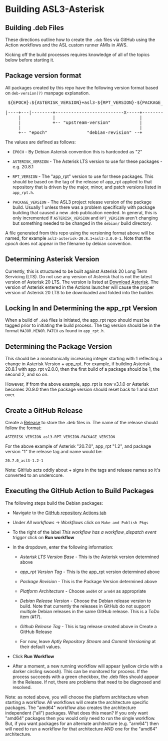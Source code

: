 # Building ASL3-Asterisk

## Building .deb Files
These directions outline how to create the `.deb` files
via GitHub using the Action workflows and the ASL custom
runner AMIs in AWS.

Kicking off the build processes requires knowledge of all
of the topics below before starting it.

## Package version format
All packages created by this repo have the following version
format based on `deb-version(7)` manpage explanation.

<pre>
 ${EPOCH}:${ASTERISK_VERSION}+asl3-${RPT_VERSION}-${PACKAGE_VERSION}

|----+---|--------+--------------------------X-----+--------X
     |            |                                |
     |            +-- "upstream-version"           |
     |                                             |
     +-- "epoch"               "debian-revision" --+
</pre>

The values are defined as follows:

* `EPOCH` - By Debian Asterisk convention this is hardcoded as "2"

* `ASTERISK_VERSION` - The Asterisk LTS version to use for these packages - e.g. 20.8.1

* `RPT_VERSION` - The "app\_rpt" version to use for these packages. This should be based
on the tag of the release of app_rpt applied to that repository that is driven 
by the major, minor, and patch versions listed in `app_rpt.h`.

* `PACKAGE_VERSION` - The ASL3 project release version of the package build. Usually 1 unless there
was a problem specifically with package building that caused a new .deb publication needed. In
general, this is only incremented if `ASTERISK_VERSION` and `RPT_VERSION` aren't changing but
something needed to be changed in the `debian/` build directory.

A file generated from this repo using the versioning format above will be named,
for example `asl3-asterisk-20.8.1+asl3-3.0.0-1`. Note that the *epoch* does not appear
in the filename by debian convention.

## Determining Asterisk Version
Currently, this is structured to be built against Asterisk 20 Long Term Servicing
(LTS). Do not use any version of Asterisk that is not the latest version of 
Asterisk 20 LTS. The version is listed at
[Download Asterisk](https://www.asterisk.org/downloads/). The version of Asterisk
entered in the Actions launcher will cause the proper version of Asterisk 20 LTS
to be downloaded and folded into the builder.

## Locking In and Determining the app\_rpt Version
When a build of `.deb` files is initiated, the app\_rpt repo should must 
be tagged prior to initiating the build process. The tag version should
be in the format `MAJOR.MINOR.PATCH` as found in `app_rpt.h`.

## Determining the Package Version
This should be a monotonically increasing integer starting with 1
reflecting a change in Asterisk Version + app\_rpt. For example,
if building Asterisk 20.8.1 with app\_rpt v2.0.0, then
the first build of a package should be 1, the second 2, and so on.

However, if from the above example, app\_rpt is now v3.1.0 or
Asterisk becomes 20.9.0 then the package version should reset back to
1 and start over.

## Create a GitHub Release
Create a [Release](https://github.com/AllStarLink/asl3-asterisk/releases)
to store the .deb files in. The name of the release should follow the 
format:

```
ASTERISK_VERSION_asl3-RPT_VERSION-PACKAGE_VERSION
```

For the above example of Asterisk "20.7.0", app\_rpt "1.2", and 
package version "1" the release tag and name would be:
```
20.7.0_asl3-1.2-1
```
Note: GitHub acts oddly about + signs in the tags and release
names so it's converted to an underscore.


## Executing the GitHub Action to Build Packages
The following steps build the Debian packages:

* Navigate to the [GitHub repository Actions tab](https://github.com/AllStarLink/asl3-asterisk/actions)

* Under *All workflows* -> *Workflows* click on `Make and Publish Pkgs`

* To the right of the label *This workflow has a workflow_dispatch event trigger*
click on **Run workflow**

* In the dropdown, enter the following information:

    * *Asterisk LTS Version Base* - This is the Asterisk version determined above

    * *app\_rpt Version Tag* - This is the app\_rpt version determined above

    * *Package Revision* - This is the Package Version determined above

    * *Platform Architecture* - Choose `amd64` or `arm64` as appropriate

    * *Debian Release Version* - Choose the Debian release version to build. Note that
      currently the releases in GitHub do not support multiple Debian releases in the
      same GitHub release. This is a ToDo item (#17).

    * *Github Release Tag* - This is tag release created above in Create a GitHub Release

    * For now, leave *Aptly Repository Stream* and *Commit Versioning* at their
    default values.

* Click **Run Workflow**

* After a moment, a new running workflow will appear (yellow circle with a darker
circling swoosh). This can be monitored for process. If the process succeeds with
a green checkbox, the .deb files should appear in the Release. If not,
there are problems that need to be diagnosed and resolved.

Note: as noted above, you will choose the platform architecture when starting a workflow.  All workflows will create the architecture specific packages.  The "amd64" workflow also creates the architecture independent ("all") packages.  What does this mean?  If you only want "amd64" packages then you would only need to run the single workflow.  But, if you want packages for an alternate architecture (e.g. "arm64") then will need to run a workflow for that architecture AND one for the "amd64" architecture.
